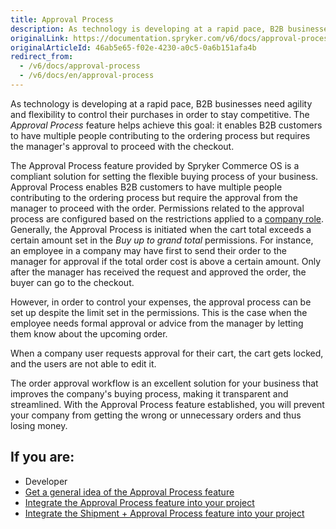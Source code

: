 ```yaml
---
title: Approval Process
description: As technology is developing at a rapid pace, B2B businesses need agility and flexibility to control their purchases in order to stay competitive.
originalLink: https://documentation.spryker.com/v6/docs/approval-process
originalArticleId: 46ab5e65-f02e-4230-a0c5-0a6b151afa4b
redirect_from:
  - /v6/docs/approval-process
  - /v6/docs/en/approval-process
---
```


As technology is developing at a rapid pace, B2B businesses need agility and flexibility to control their purchases in order to stay competitive. The *Approval Process* feature helps achieve this goal: it enables B2B customers to have multiple people contributing to the ordering process but requires the manager's approval to proceed with the checkout.

The Approval Process feature provided by Spryker Commerce OS is a compliant solution for setting the flexible buying process of your business. Approval Process enables B2B customers to have multiple people contributing to the ordering process but require the approval from the manager to proceed with the order.  Permissions related to the approval process are configured based on the restrictions applied to a [company role](/docs/scos/user/features/{{page.version}}/company-account/company-account-feature-overview/company-user-roles-and-permissions.html). Generally, the Approval Process is initiated when the cart total exceeds a certain amount set in the *Buy up to grand total* permissions. For instance, an employee in a company may have first to send their order to the manager for approval if the total order cost is above a certain amount. Only after the manager has received the request and approved the order, the buyer can go to the checkout.

However, in order to control your expenses, the approval process can be set up despite the limit set in the permissions. This is the case when the employee needs formal approval or advice from the manager by letting them know about the upcoming order.

When a company user requests approval for their cart, the cart gets locked, and the users are not able to edit it.

The order approval workflow is an excellent solution for your business that improves the company's buying process, making it transparent and streamlined. With the Approval Process feature established, you will prevent your company from getting the wrong or unnecessary orders and thus losing money.

## If you are:

<div class="mr-container">
    <div class="mr-list-container">
        <!-- col1 -->
        <div class="mr-col">
            <ul class="mr-list mr-list-green">
                <li class="mr-title">Developer</li>
                <li><a href="docs\scos\user\features\202009.0\approval-process\approval-process-feature-overview.md" class="mr-link">Get a general idea of the Approval Process feature</a></li>
                        <li><a href="docs\scos\dev\migration-and-integration\202009.0\feature-integration-guides\approval-process-feature-integration.md" class="mr-link">Integrate the Approval Process feature into your project</a></li>
               <li><a href="docs\scos\dev\migration-and-integration\202009.0\feature-integration-guides\shipment-approval-process-feature-integration.md" class="mr-link"> Integrate the Shipment + Approval Process feature into your project</a></li>
            </ul>
        </div>
    </div>
</div>
